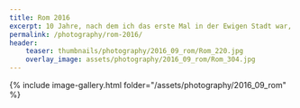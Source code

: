 ```yaml
---
title: Rom 2016
excerpt: 10 Jahre, nach dem ich das erste Mal in der Ewigen Stadt war, war es mal wieder Zeit ihr einen Besuch abzustatten.
permalink: /photography/rom-2016/
header:
    teaser: thumbnails/photography/2016_09_rom/Rom_220.jpg
    overlay_image: assets/photography/2016_09_rom/Rom_304.jpg
---
```


{% include image-gallery.html folder="/assets/photography/2016_09_rom" %}